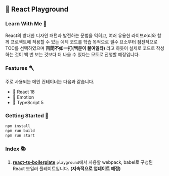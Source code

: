 ## 🚀 React Playground

### Learn With Me 👊

React의 방대한 디자인 패턴과 발전하는 문법을 익히고, 여러 유용한 라이브러리와 함께 프로젝트에 적용할 수 있는 예제 코드를 학습 목적으로 필수 요소부터 점진적으로 TOC를 선택하였으며 **百聞不如一打(백문이 불여일타)** 라고 하듯이 실제로 코드로 작성하는 것이 백 번 보는 것보다 더 나을 수 있다는 모토로 진행할 예정입니다.

### Features 🪓

주로 사용되는 메인 컨테이너는 다음과 같습니다.

- 👾 React 18
- 💄 Emotion
- 🚥 TypeScript 5

### Getting Started 💨

```bash
npm install
npm run build
npm run start
```

### Index 📚

1. **[react-ts-boilerplate](https://github.com/yondo123/react-playground/blob/react-ts-boilerplate/README.md)**
   `playground`에서 사용할 webpack, babel로 구성된 React 보일러 플레이트입니다. **(지속적으로 업데이트 예정)**
